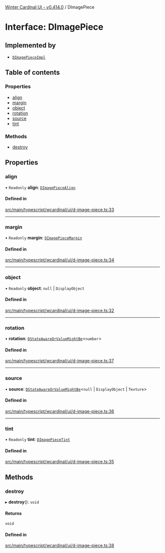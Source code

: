 [Winter Cardinal UI - v0.414.0](../index.md) / DImagePiece

# Interface: DImagePiece

## Implemented by

- [`DImagePieceImpl`](../classes/DImagePieceImpl.md)

## Table of contents

### Properties

- [align](DImagePiece.md#align)
- [margin](DImagePiece.md#margin)
- [object](DImagePiece.md#object)
- [rotation](DImagePiece.md#rotation)
- [source](DImagePiece.md#source)
- [tint](DImagePiece.md#tint)

### Methods

- [destroy](DImagePiece.md#destroy)

## Properties

### align

• `Readonly` **align**: [`DImagePieceAlign`](DImagePieceAlign.md)

#### Defined in

[src/main/typescript/wcardinal/ui/d-image-piece.ts:33](https://github.com/winter-cardinal/winter-cardinal-ui/blob/v0.414.0/src/main/typescript/wcardinal/ui/d-image-piece.ts#L33)

___

### margin

• `Readonly` **margin**: [`DImagePieceMargin`](DImagePieceMargin.md)

#### Defined in

[src/main/typescript/wcardinal/ui/d-image-piece.ts:34](https://github.com/winter-cardinal/winter-cardinal-ui/blob/v0.414.0/src/main/typescript/wcardinal/ui/d-image-piece.ts#L34)

___

### object

• `Readonly` **object**: ``null`` \| `DisplayObject`

#### Defined in

[src/main/typescript/wcardinal/ui/d-image-piece.ts:32](https://github.com/winter-cardinal/winter-cardinal-ui/blob/v0.414.0/src/main/typescript/wcardinal/ui/d-image-piece.ts#L32)

___

### rotation

• **rotation**: [`DStateAwareOrValueMightBe`](../index.md#dstateawareorvaluemightbe)\<`number`\>

#### Defined in

[src/main/typescript/wcardinal/ui/d-image-piece.ts:37](https://github.com/winter-cardinal/winter-cardinal-ui/blob/v0.414.0/src/main/typescript/wcardinal/ui/d-image-piece.ts#L37)

___

### source

• **source**: [`DStateAwareOrValueMightBe`](../index.md#dstateawareorvaluemightbe)\<``null`` \| `DisplayObject` \| `Texture`\>

#### Defined in

[src/main/typescript/wcardinal/ui/d-image-piece.ts:36](https://github.com/winter-cardinal/winter-cardinal-ui/blob/v0.414.0/src/main/typescript/wcardinal/ui/d-image-piece.ts#L36)

___

### tint

• `Readonly` **tint**: [`DImagePieceTint`](DImagePieceTint.md)

#### Defined in

[src/main/typescript/wcardinal/ui/d-image-piece.ts:35](https://github.com/winter-cardinal/winter-cardinal-ui/blob/v0.414.0/src/main/typescript/wcardinal/ui/d-image-piece.ts#L35)

## Methods

### destroy

▸ **destroy**(): `void`

#### Returns

`void`

#### Defined in

[src/main/typescript/wcardinal/ui/d-image-piece.ts:38](https://github.com/winter-cardinal/winter-cardinal-ui/blob/v0.414.0/src/main/typescript/wcardinal/ui/d-image-piece.ts#L38)
